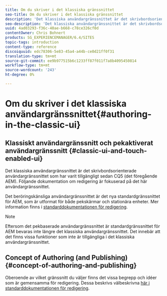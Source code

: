 ```yaml
---
title: Om du skriver i det klassiska gränssnittet
seo-title: Om du skriver i det klassiska gränssnittet
description: 'Det klassiska användargränssnittet är det skrivbordsorienterade användargränssnittet som har varit tillgängligt sedan CQ5. Följande dokumentation om redigering är fokuserad på det här användargränssnittet. Det pekbaserade användargränssnittet är det nya standardgränssnittet för AEM, som är utformat för att användas både på pekskärmar och på stationära enheter. Mer information finns i standarddokumentationen. '
seo-description: 'Det klassiska användargränssnittet är det skrivbordsorienterade användargränssnittet som har varit tillgängligt sedan CQ5. Följande dokumentation om redigering är fokuserad på det här användargränssnittet. Det pekbaserade användargränssnittet är det nya standardgränssnittet för AEM, som är utformat för att användas både på pekskärmar och på stationära enheter. Mer information finns i standarddokumentationen. '
uuid: 4ad03293-f36c-40ae-b668-c78ce326cf0d
contentOwner: Chris Bohnert
products: SG_EXPERIENCEMANAGER/6.4/SITES
topic-tags: introduction
content-type: reference
discoiquuid: edc78306-5e83-45a4-a44b-ce0d21ff0f31
translation-type: tm+mt
source-git-commit: ee9b977515b6c1233ff87f011f7a8b4095450814
workflow-type: tm+mt
source-wordcount: '243'
ht-degree: 0%

---
```



# Om du skriver i det klassiska användargränssnittet{#authoring-in-the-classic-ui}

## Klassiskt användargränssnitt och pekaktiverat användargränssnitt {#classic-ui-and-touch-enabled-ui}

Det klassiska användargränssnittet är det skrivbordsorienterade användargränssnittet som har varit tillgängligt sedan CQ5 (det föregående AEM). Följande dokumentation om redigering är fokuserad på det här användargränssnittet.

Det beröringskänsliga användargränssnittet är det nya standardgränssnittet för AEM, som är utformat för både pekskärmar och stationära enheter. Mer information finns i [standarddokumentationen för redigering](/help/sites-authoring/author.md).

>[!NOTE]
>
>Eftersom det pekbaserade användargränssnittet är standardgränssnittet för AEM bevaras inte längre det klassiska användargränssnittet. Det innebär att det finns vissa funktioner som inte är tillgängliga i det klassiska användargränssnittet.

## Concept of Authoring (and Publishing) {#concept-of-authoring-and-publishing}

Oberoende av vilket gränssnitt du väljer finns det vissa begrepp och idéer som är gemensamma för redigering. Dessa beskrivs välbeskrivna [här i standarddokumentationen för redigering](/help/sites-authoring/author.md#concept-of-authoring-and-publishing).

